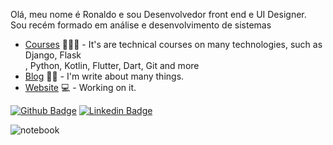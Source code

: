Olá, meu nome é Ronaldo e sou Desenvolvedor front end e UI Designer.<br />
Sou recém formado em análise e desenvolvimento de sistemas

- [Courses](https://www.treinaweb.com.br/cursos-online?q=fagner+pinheiro) 👨🏼‍🏫 - It's are technical courses on many technologies, such as Django, Flask <br>, Python, Kotlin, Flutter, Dart, Git and more
- [Blog](https://www.treinaweb.com.br/blog/author/fagner-pinheiro/) ✍🏼 - I'm write about many things.
- [Website](https://fagnerpsantos.dev/) 💻 - Working on it.

[![Github Badge](https://img.shields.io/badge/-Github-000?style=flat-square&logo=Github&logoColor=white&link=https://github.com/ronaldo-santana-dev)](https://github.com/ronaldo-santana-dev)
[![Linkedin Badge](https://img.shields.io/badge/-LinkedIn-blue?style=flat-square&logo=Linkedin&logoColor=white&link=https://www.linkedin.com/in/ronaldo-santana-dev/)](https://www.linkedin.com/in/ronaldo-santana-dev/)


![notebook](https://user-images.githubusercontent.com/46380494/93375890-2ff5a300-f82f-11ea-8f8e-58677af3c934.png)

